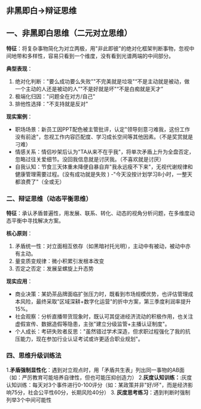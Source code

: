 ## 非黑即白→辩证思维  

## 一、非黑即白思维（二元对立思维）
**特征**：将复杂事物简化为对立两极，用"非此即彼"的绝对化框架判断事物，忽视中间地带和多样性，容易只看到一个维度，没有看到光谱两端的中间部分。

**典型表现**：
1. 绝对化判断："要么成功要么失败""不完美就是垃圾"“不是主动就是被动，做一个主动的人还是被动的人”"不是好就是坏"“不是白痴就是天才”
2. 极端化归因："问题全在对方/自己"
3. 排他性选择："不支持就是反对"

**现实案例**：
- 职场场景：新员工因PPT配色被主管批评，认定"领导刻意刁难我，这份工作没有前途"，忽视工作内容匹配度、学习成长空间等其他因素。（不是奖赏就是刁难）
- 情感关系：情侣吵架后认为"TA从来不在乎我"，将单次矛盾上升为全盘否定，忽略过往关爱细节。没回我信息就是讨厌我。（不喜欢就是讨厌）
- 自我认知：节食三天体重未降便自暴自弃"我永远瘦不下来"，无视代谢规律和健康管理需要过程。(没有成功就是失败 )
-"今天没按计划学习8小时，一整天都浪费了"（全或无）

### 二、辩证思维（动态平衡思维）
**特征**：承认矛盾普遍性，用发展、联系、转化、动态的视角分析问题，在多维度动态平衡中寻找解决方案。

**核心原则**：
1. 矛盾统一性：对立面相互依存（如黑暗衬托光明），主动中有被动，被动中亦有主动。
2. 量变质变规律：微小积累引发根本改变
3. 否定之否定：发展呈螺旋上升态势

**现实应用**：
- 商业决策：某奶茶品牌面临扩张压力时，既看到市场规模优势，也评估管理成本风险，最终采取"区域深耕+数字化运营"的折中方案，第三季度利润率提升15%。
- 社会观察：分析直播带货现象时，既认可其促进经济流动的积极作用，也关注虚假宣传、数据造假等隐患，主张"建立分级监管+主播认证制度"。
- 个人成长：考研失败者反思："虽然错过学术深造，但求职过程强化了我的抗压能力，现在参加行业认证考试或许更适合职业规划"。


### 四、思维升级训练法
1.**矛盾强制显性化**：遇到对立观点时，用「矛盾共生表」列出同一事物的AB面（如：严厉教育可能培养自律性，但也可能压抑创造力）
2.**灰度认知训练：**:灰度认知训练：每天对3个事件进行0-100评分（如：某政策并非"好/坏"，而是经济影响75分，社会公平性60分，长期风险40分）
3. **灰度思考练习**：遇到判断时强制列举3个中间可能性



